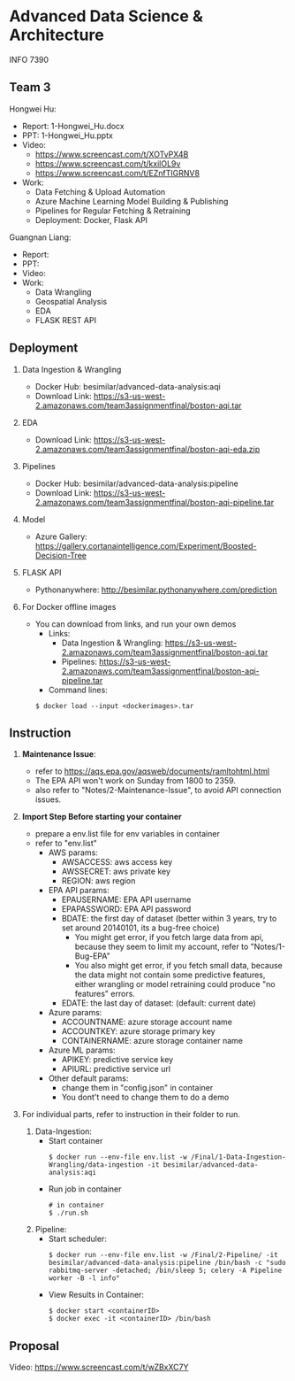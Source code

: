 # Advanced Data Science & Architecture
INFO 7390

## Team 3
Hongwei Hu: 

* Report: 1-Hongwei_Hu.docx
* PPT: 1-Hongwei_Hu.pptx
* Video:
	* https://www.screencast.com/t/XOTvPX4B
	* https://www.screencast.com/t/kxilOL9v
	* https://www.screencast.com/t/EZnfTIGRNV8
* Work:
	* Data Fetching & Upload Automation
	* Azure Machine Learning Model Building & Publishing
	* Pipelines for Regular Fetching & Retraining
	* Deployment: Docker, Flask API

Guangnan Liang:

* Report:
* PPT:
* Video:
* Work:
	* Data Wrangling
	* Geospatial Analysis
	* EDA
	* FLASK REST API

## Deployment
1. Data Ingestion & Wrangling
	* Docker Hub: besimilar/advanced-data-analysis:aqi
	* Download Link: https://s3-us-west-2.amazonaws.com/team3assignmentfinal/boston-aqi.tar

2. EDA
	* Download Link: https://s3-us-west-2.amazonaws.com/team3assignmentfinal/boston-aqi-eda.zip

3. Pipelines
	* Docker Hub: besimilar/advanced-data-analysis:pipeline
	* Download Link: https://s3-us-west-2.amazonaws.com/team3assignmentfinal/boston-aqi-pipeline.tar

4. Model
	* Azure Gallery: https://gallery.cortanaintelligence.com/Experiment/Boosted-Decision-Tree

5. FLASK API
	* Pythonanywhere: http://besimilar.pythonanywhere.com/prediction

6. For Docker offline images
	* You can download from links, and run your own demos
		* Links:
			* Data Ingestion & Wrangling: https://s3-us-west-2.amazonaws.com/team3assignmentfinal/boston-aqi.tar
			* Pipelines: https://s3-us-west-2.amazonaws.com/team3assignmentfinal/boston-aqi-pipeline.tar
		* Command lines:
		```
		$ docker load --input <dockerimages>.tar
		```

## Instruction
1. **Maintenance Issue**:
	* refer to https://aqs.epa.gov/aqsweb/documents/ramltohtml.html
	* The EPA API won't work on Sunday from 1800 to 2359.
	* also refer to "Notes/2-Maintenance-Issue", to avoid API connection issues.

2. **Import Step Before starting your container**
	* prepare a env.list file for env variables in container
	* refer to "env.list"
		* AWS params: 
			* AWSACCESS: aws access key
			* AWSSECRET: aws private key
			* REGION: aws region
		* EPA API params: 
			* EPAUSERNAME: EPA API username
			* EPAPASSWORD: EPA API password
			* BDATE: the first day of dataset (better within 3 years, try to set around 20140101, its a bug-free choice)
				* You might get error, if you fetch large data from api, because they seem to limit my account, refer to "Notes/1-Bug-EPA"
				* You also might get error, if you fetch small data, because the data might not contain some predictive features, either wrangling or model retraining could produce "no features" errors.
			* EDATE: the last day of dataset: (default: current date)
		* Azure params:
			* ACCOUNTNAME: azure storage account name
			* ACCOUNTKEY: azure storage primary key
			* CONTAINERNAME: azure storage container name
		* Azure ML params:
			* APIKEY: predictive service key
			* APIURL: predictive service url
		* Other default params:
			* change them in "config.json" in container
			* You dont't need to change them to do a demo

3. For individual parts, refer to instruction in their folder to run.
	1. Data-Ingestion: 
		* Start container
			```
			$ docker run --env-file env.list -w /Final/1-Data-Ingestion-Wrangling/data-ingestion -it besimilar/advanced-data-analysis:aqi

			```
		* Run job in container
			```
			# in container
			$ ./run.sh
			```
	2. Pipeline:
		* Start scheduler:
			```
			$ docker run --env-file env.list -w /Final/2-Pipeline/ -it besimilar/advanced-data-analysis:pipeline /bin/bash -c "sudo rabbitmq-server -detached; /bin/sleep 5; celery -A Pipeline worker -B -l info"
			```
		* View Results in Container:
			```
			$ docker start <containerID>
			$ docker exec -it <containerID> /bin/bash
			```

## Proposal
Video: https://www.screencast.com/t/wZBxXC7Y

